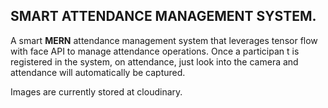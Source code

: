 ## SMART ATTENDANCE MANAGEMENT SYSTEM.
A smart **MERN** attendance management system that leverages tensor flow with face API to manage attendance operations. 
Once a participan t is registered in the system, on attendance, just look into the camera and attendance will automatically be captured.

Images are currently stored at cloudinary.
